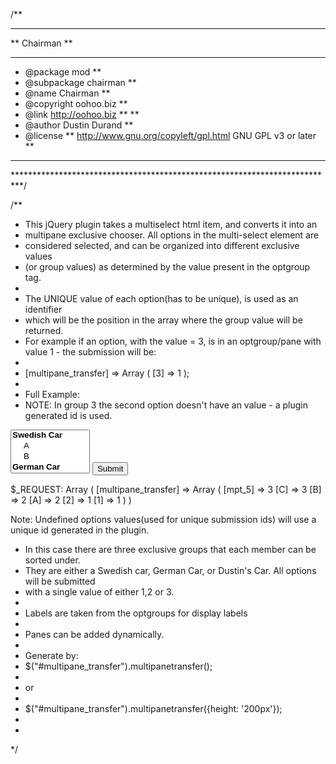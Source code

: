 /**
 **************************************************************************
 **                                Chairman                              **
 **************************************************************************
 * @package mod                                                          **
 * @subpackage chairman                                                  **
 * @name Chairman                                                        **
 * @copyright oohoo.biz                                                  **
 * @link http://oohoo.biz                                                **                                           **
 * @author Dustin Durand                                                 **
 * @license                                                              **
 http://www.gnu.org/copyleft/gpl.html GNU GPL v3 or later                **
 **************************************************************************
 **************************************************************************/

/**
 * This jQuery plugin takes a multiselect html item, and converts it into an
 * multipane exclusive chooser. All options in the multi-select element are
 * considered selected, and can be organized into different exclusive values
 * (or group values) as determined by the value present in the optgroup tag.
 * 
 * The UNIQUE value of each option(has to be unique), is used as an identifier
 * which will be the position in the array where the group value will be returned.
 * For example if an option, with the value = 3, is in an optgroup/pane with value 1 - the submission will be:
 * 
 * [multipane_transfer] => Array
        (
            [3] => 1
        );
 * 
 * Full Example:
 * NOTE: In group 3 the second option doesn't have an value - a plugin generated id is used. 
<form name="oohoo" action="/exmaple.php">
    <select multiple name="multipane_transfer" id="multipane_transfer">
        <optgroup value="1" label="Swedish Car">
            <option value="1">A</option>
            <option value="2">B</option>
        </optgroup>
        <optgroup value="2" label="German Car">
            <option value="A">Mercedes</option>
            <option value="B">Audi</option>
        </optgroup>
        <optgroup value="3" label="Dustin's Car">
            <option value="C">Bike</option>
            <option>Wheel On A Stick</option>
        </optgroup>
        <optgroup value="4" label="Dustin's Cars2"/>
    </select>
<input type="submit" value="Submit">
</form>
 
$_REQUEST:
Array
(
    [multipane_transfer] => Array
        (
            [mpt_5] => 3
            [C] => 3
            [B] => 2
            [A] => 2
            [2] => 1
            [1] => 1
        )
)

Note: Undefined options values(used for unique submission ids) will use a unique id generated in the plugin.
 
 * In this case there are three exclusive groups that each member can be sorted under.
 * They are either a Swedish car, German Car, or Dustin's Car. All options will be submitted
 * with a single value of either 1,2 or 3.
 * 
 * Labels are taken from the optgroups for display labels
 * 
 * Panes can be added dynamically.
 * 
 * Generate by:
 * $("#multipane_transfer").multipanetransfer();
 * 
 * or
 * 
 * $("#multipane_transfer").multipanetransfer({height: '200px'});
 * 
 * 
 */
